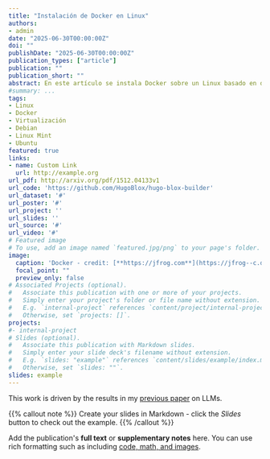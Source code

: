 ```yaml
---
title: "Instalación de Docker en Linux"
authors:
- admin
date: "2025-06-30T00:00:00Z"
doi: ""
publishDate: "2025-06-30T00:00:00Z"
publication_types: ["article"]
publication: ""
publication_short: ""
abstract: En este artículo se instala Docker sobre un Linux basado en distribución Debian 12 (o superior), y/o equivalente o derivado (Ejemplo Linux Mint 22, Ubuntu, etc).
#summary: ...
tags:
- Linux
- Docker
- Virtualización
- Debian
- Linux Mint
- Ubuntu
featured: true
links:
- name: Custom Link
  url: http://example.org
url_pdf: http://arxiv.org/pdf/1512.04133v1
url_code: 'https://github.com/HugoBlox/hugo-blox-builder'
url_dataset: '#'
url_poster: '#'
url_project: ''
url_slides: ''
url_source: '#'
url_video: '#'
# Featured image
# To use, add an image named `featured.jpg/png` to your page's folder. 
image:
  caption: 'Docker - credit: [**https://jfrog.com**](https://jfrog--c.documentforce.com/servlet/servlet.ImageServer?id=01569000008kqFT&oid=00D20000000M3v0&lastMod=1631619825000)'
  focal_point: ""
  preview_only: false
# Associated Projects (optional).
#   Associate this publication with one or more of your projects.
#   Simply enter your project's folder or file name without extension.
#   E.g. `internal-project` references `content/project/internal-project/index.md`.
#   Otherwise, set `projects: []`.
projects:
#- internal-project
# Slides (optional).
#   Associate this publication with Markdown slides.
#   Simply enter your slide deck's filename without extension.
#   E.g. `slides: "example"` references `content/slides/example/index.md`.
#   Otherwise, set `slides: ""`.
slides: example
---
```


This work is driven by the results in my [previous paper](/publication/conference-paper/) on LLMs.

{{% callout note %}}
Create your slides in Markdown - click the *Slides* button to check out the example.
{{% /callout %}}

Add the publication's **full text** or **supplementary notes** here. You can use rich formatting such as including [code, math, and images](https://docs.hugoblox.com/content/writing-markdown-latex/).
